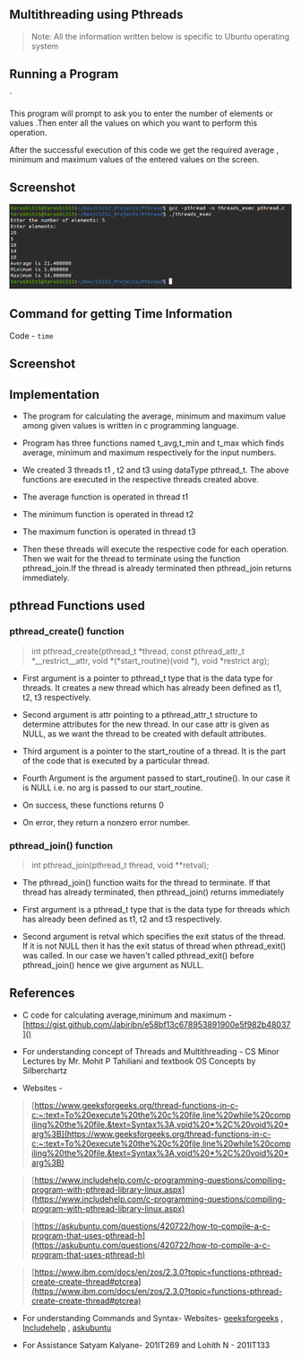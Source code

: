 ## Multithreading using Pthreads

> Note: All the information written below is specific to Ubuntu operating system

## Running a Program
`

This program will prompt to ask you to enter the number of elements or values .Then enter all the values on which you want to perform this operation.

After the successful execution of this code we get the required average , minimum and maximum values of the entered values on the screen.

## Screenshot 
![alt text](https://github.com/tarush1515/CS252_Projects/blob/main/Pthread/output.png)

## Command for getting Time Information

Code - `time `

## Screenshot



## Implementation

- The program for calculating the average, minimum and maximum value among given values is written in c programming language.

- Program has three functions named t_avg,t_min and t_max which finds average, minimum and maximum respectively for the input numbers.

- We created 3 threads t1 , t2 and t3 using dataType pthread_t. The above functions are executed in the respective threads created above.

- The average function is operated in thread t1
- The minimum function is operated in thread t2
- The maximum function is operated in thread t3
- Then these threads will execute the respective code for each operation. Then we wait for the thread to terminate using the function pthread_join.If the thread is  already terminated then pthread_join returns immediately.

## pthread Functions used

### pthread_create() function


> int pthread_create(pthread_t *thread, const pthread_attr_t *__restrict__attr, void *(*start_routine)(void *), void *restrict arg);

- First argument is a pointer to pthread_t type that is the data type for threads. It creates a new thread which has already been defined as t1, t2, t3 respectively.

- Second argument is attr pointing to a pthread_attr_t structure to determine attributes for the new thread. In our case attr is given as NULL, as we want the thread to be created with default attributes.

- Third argument is a pointer to the start_routine of a thread. It is the part of the code that is executed by a particular thread.

- Fourth Argument is the argument passed to start_routine(). In our case it is NULL i.e. no arg is passed to our start_routine.

- On success, these functions returns 0

- On error, they return a nonzero error number.

### pthread_join() function

>int pthread_join(pthread_t thread, void **retval);

- The pthread_join() function waits for the thread to terminate. If that thread has already terminated, then pthread_join() returns immediately

- First argument is a pthread_t type that is the data type for threads which has already been defined as t1, t2 and t3 respectively.

- Second argument is retval which specifies the exit status of the thread. If it is not NULL then it has the exit status of thread when pthread_exit() was called. In our case we haven't called pthread_exit() before pthread_join() hence we give argument as NULL.






## References

- C code for calculating average,minimum and maximum - [https://gist.github.com/Jabiribn/e58bf13c678953891900e5f982b48037]() 

- For understanding concept of Threads and Multithreading - CS Minor Lectures by Mr. Mohit P Tahiliani and textbook OS Concepts by Silberchartz

- Websites -

> [https://www.geeksforgeeks.org/thread-functions-in-c-c:~:text=To%20execute%20the%20c%20file,line%20while%20compiling%20the%20file.&text=Syntax%3A,void%20*%2C%20void%20*arg%3B](https://www.geeksforgeeks.org/thread-functions-in-c-c:~:text=To%20execute%20the%20c%20file,line%20while%20compiling%20the%20file.&text=Syntax%3A,void%20*%2C%20void%20*arg%3B)

> [https://www.includehelp.com/c-programming-questions/compiling-program-with-pthread-library-linux.aspx](https://www.includehelp.com/c-programming-questions/compiling-program-with-pthread-library-linux.aspx)

> [https://askubuntu.com/questions/420722/how-to-compile-a-c-program-that-uses-pthread-h](https://askubuntu.com/questions/420722/how-to-compile-a-c-program-that-uses-pthread-h)

> [https://www.ibm.com/docs/en/zos/2.3.0?topic=functions-pthread-create-create-thread#ptcrea](https://www.ibm.com/docs/en/zos/2.3.0?topic=functions-pthread-create-create-thread#ptcrea)



- For understanding Commands and Syntax-
 Websites- [geeksforgeeks](https://www.geeksforgeeks.org/thread-functions-in-c-c/#:~:text=To%20execute%20the%20c%20file,line%20while%20compiling%20the%20file.&text=Syntax%3A,void%20*%2C%20void%20*arg%3B) ,
 [Includehelp](https://www.includehelp.com/c-programming-questions/compiling-program-with-pthread-library-linux.aspx) , [askubuntu](https://askubuntu.com/questions/420722/how-to-compile-a-c-program-that-uses-pthread-h)

- For Assistance Satyam Kalyane- 201IT269 and Lohith N - 201IT133




